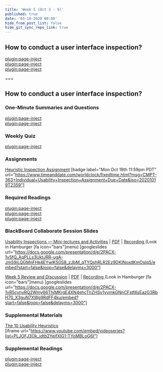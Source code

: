 ```yaml
---
title: 'Week 5 (Oct 3 - 9)'
published: true
date: '03-10-2020 00:00'
hide_from_post_list: false
hide_git_sync_repo_link: true
---
```


## How to conduct a user interface inspection?   

[plugin:page-inject](../../weekly-readings/week-05-1?template=partials/embedlycardlinkonly)  
[plugin:page-inject](../../weekly-readings/week-05-2?template=partials/embedlycardlinkonly)  
[plugin:page-inject](../../weekly-readings/week-05-3?template=partials/embedlycardlinkonly)  

===

## **How to conduct a user interface inspection?**

### One-Minute Summaries and Questions  
[plugin:page-inject](../../canvaslms-assignments/one-minute-summaries/week-05-1)  
[plugin:page-inject](../../canvaslms-assignments/one-minute-summaries/week-05-2)  

### Weekly Quiz
[plugin:page-inject](../../canvaslms-assignments/weekly-review-quizzes/week-05)  

### Assignments
[Heuristic Inspection Assignment](https://canvas.sfu.ca/courses/56304/assignments/504175) [badge label="Mon Oct 19th 11:59pm PDT" url="https://www.timeanddate.com/worldclock/fixedtime.html?msg=CMPT-363+Individual+Usability+Inspection+Assignment+Due+Date&iso=20201019T2359"]  

### Required Readings  
[plugin:page-inject](../../weekly-readings/week-05-1)  
[plugin:page-inject](../../weekly-readings/week-05-2)  
[plugin:page-inject](../../weekly-readings/week-05-3)  

### BlackBoard Collaborate Session Slides
[Usability Inspections — Mini-lectures and Activities](https://docs.google.com/presentation/d/e/2PACX-1vSfQ_AqPLLs3UktJRR-ugA-Jm59iLQGMnFHk4EYwlKS0S8_zJbM_qTYQshRLR2Ez9DKINoxdKmOslqS/pub?start=false&loop=false&delayms=3000)  | [PDF](https://canvas.sfu.ca/courses/56304/files/folder/Downloads/Slides%20PDFs/Mini-Lectures%20and%20Activities/Week-05) | [Recording ](https://canvas.sfu.ca/courses/56304/external_tools/3544) (Look in Hamburger [fa icon="bars"]menu)
[googleslides url="https://docs.google.com/presentation/d/e/2PACX-1vSfQ_AqPLLs3UktJRR-ugA-Jm59iLQGMnFHk4EYwlKS0S8_zJbM_qTYQshRLR2Ez9DKINoxdKmOslqS/embed?start=false&loop=false&delayms=3000"]

[Week 5 Review and Discussion](https://docs.google.com/presentation/d/e/2PACX-1vR5cynyRQ2Wmy66ThjMKrgE4XN4ehcThZHSv1yymkGNnCFstf4sEazG3RbH70_X3guN7XWg9RdFF4ku/pub?start=false&loop=false&delayms=3000)  | [PDF](https://canvas.sfu.ca/courses/56304/files/folder/Downloads/Slides%20PDFs/Review%20and%20Discussion/Week-05) | [Recording ](https://canvas.sfu.ca/courses/56304/external_tools/3544) (Look in Hamburger [fa icon="bars"]menu)
[googleslides url="https://docs.google.com/presentation/d/e/2PACX-1vR5cynyRQ2Wmy66ThjMKrgE4XN4ehcThZHSv1yymkGNnCFstf4sEazG3RbH70_X3guN7XWg9RdFF4ku/embed?start=false&loop=false&delayms=3000"]

### Supplemental Materials  
[The 10 Usability Heuristics](https://www.youtube.com/playlist?list=PLJOFJ3Ok_idtb2YeifXlG1-TYoMBLoG6I)  
[iframe url="https://www.youtube.com/embed/videoseries?list=PLJOFJ3Ok_idtb2YeifXlG1-TYoMBLoG6I"]

### Supplemental Readings  
[plugin:page-inject](../../ux-techniques-guide/how-to-conduct-a-user-interface-inspection/cognitive-walkthroughs)  
[plugin:page-inject](../../ux-techniques-guide/how-to-conduct-a-user-interface-inspection/heuristic-evaluations)  
